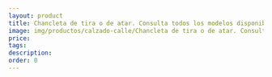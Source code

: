 ```yaml
---
layout: product
title: Chancleta de tira o de atar. Consulta todos los modelos disponibles
image: img/productos/calzado-calle/Chancleta de tira o de atar. Consulta todos los modelos disponibles.webp
price: 
tags: 
description: 
order: 0
---
```

